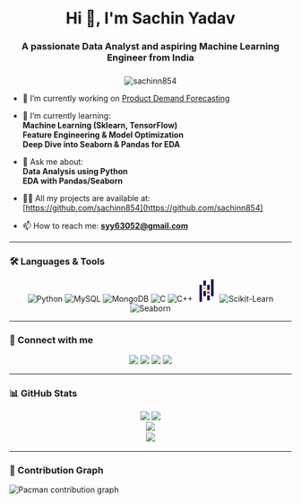 <h1 align="center">Hi 👋, I'm Sachin Yadav</h1>
<h3 align="center">A passionate Data Analyst and aspiring Machine Learning Engineer from India</h3>

###

<p align="center">
  <img src="https://komarev.com/ghpvc/?username=sachinn854&label=Profile%20views&color=0e75b6&style=flat" alt="sachinn854" />
</p>

- 🔭 I’m currently working on [Product Demand Forecasting](https://github.com/sachinn854/Product-Demand-Forecasting.git)

- 🌱 I’m currently learning:  
  **Machine Learning (Sklearn, TensorFlow)**  
  **Feature Engineering & Model Optimization**  
  **Deep Dive into Seaborn & Pandas for EDA**

- 💬 Ask me about:  
  **Data Analysis using Python**  
  **EDA with Pandas/Seaborn**

- 👨‍💻 All my projects are available at:  
  [https://github.com/sachinn854](https://github.com/sachinn854)

- 📫 How to reach me: **syy63052@gmail.com**

---

### 🛠️ Languages & Tools

<p align="center">
  <img src="https://cdn.jsdelivr.net/gh/devicons/devicon/icons/python/python-original.svg" height="40" width="40" alt="Python" />
  <img src="https://cdn.jsdelivr.net/gh/devicons/devicon/icons/mysql/mysql-original-wordmark.svg" height="40" width="40" alt="MySQL" />
  <img src="https://cdn.jsdelivr.net/gh/devicons/devicon/icons/mongodb/mongodb-original-wordmark.svg" height="40" width="40" alt="MongoDB" />
  <img src="https://cdn.jsdelivr.net/gh/devicons/devicon/icons/c/c-original.svg" height="40" width="40" alt="C" />
  <img src="https://cdn.jsdelivr.net/gh/devicons/devicon/icons/cplusplus/cplusplus-original.svg" height="40" width="40" alt="C++" />
  <img src="https://raw.githubusercontent.com/devicons/devicon/master/icons/pandas/pandas-original.svg" height="40" width="40" alt="Pandas" />
  <img src="https://upload.wikimedia.org/wikipedia/commons/0/05/Scikit_learn_logo_small.svg" height="40" width="40" alt="Scikit-Learn" />
  <img src="https://seaborn.pydata.org/_images/logo-mark-lightbg.svg" height="40" width="40" alt="Seaborn" />
</p>

---

### 🔗 Connect with me

<div align="center">
  <a href="https://linkedin.com/in/sachinyadavcs" target="_blank"><img src="https://img.shields.io/static/v1?message=LinkedIn&logo=linkedin&label=&color=0077B5&logoColor=white&style=for-the-badge" height="25" /></a>
  <a href="https://www.codechef.com/users/sachiny0212" target="_blank"><img src="https://img.shields.io/static/v1?message=CodeChef&logo=codechef&label=&color=5B4638&logoColor=white&style=for-the-badge" height="25" /></a>
  <a href="https://www.hackerrank.com/cs23b1042" target="_blank"><img src="https://img.shields.io/static/v1?message=HackerRank&logo=hackerrank&label=&color=2EC866&logoColor=white&style=for-the-badge" height="25" /></a>
  <a href="https://www.leetcode.com/sachinyadav_10" target="_blank"><img src="https://img.shields.io/static/v1?message=LeetCode&logo=leetcode&label=&color=FFA116&logoColor=white&style=for-the-badge" height="25" /></a>
</div>

---

### 📊 GitHub Stats

<div align="center">
  <img src="https://github-readme-stats.vercel.app/api?username=sachinn854&show_icons=true&locale=en&theme=dracula" height="150" />
  <img src="https://github-readme-stats.vercel.app/api/top-langs/?username=sachinn854&layout=compact&theme=dracula" height="150" />
</div>

<div align="center">
  <img src="https://github-readme-streak-stats.herokuapp.com/?user=sachinn854&theme=dracula&hide_border=false" height="150" />
</div>

<div align="center">
  <img src="https://github-profile-trophy.vercel.app/?username=sachinn854&theme=dracula&column=3&margin-w=8&margin-h=8" height="150" />
</div>

---

### 🍥 Contribution Graph

<picture>
  <source media="(prefers-color-scheme: dark)" srcset="https://raw.githubusercontent.com/sachinn854/sachinn854/output/pacman-contribution-graph-dark.svg">
  <source media="(prefers-color-scheme: light)" srcset="https://raw.githubusercontent.com/sachinn854/sachinn854/output/pacman-contribution-graph.svg">
  <img alt="Pacman contribution graph" src="https://raw.githubusercontent.com/sachinn854/sachinn854/output/pacman-contribution-graph.svg">
</picture>
